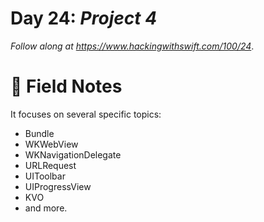 # Day 24: _Project 4_


_Follow along at https://www.hackingwithswift.com/100/24_.


# 📒 Field Notes

It focuses on several specific topics:

- Bundle
- WKWebView
- WKNavigationDelegate
- URLRequest
- UIToolbar
- UIProgressView
- KVO
- and more.
